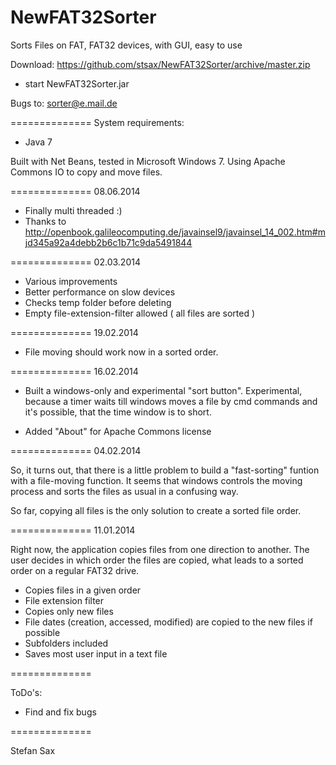 NewFAT32Sorter 
==============

Sorts Files on FAT, FAT32 devices, with GUI, easy to use

Download: https://github.com/stsax/NewFAT32Sorter/archive/master.zip
- start NewFAT32Sorter.jar

Bugs to: sorter@e.mail.de

==============
System requirements:
 - Java 7

Built with Net Beans, tested in Microsoft Windows 7. 
Using Apache Commons IO to copy and move files.

==============
08.06.2014
- Finally multi threaded :)
- Thanks to http://openbook.galileocomputing.de/javainsel9/javainsel_14_002.htm#mjd345a92a4debb2b6c1b71c9da5491844

==============
02.03.2014
- Various improvements
- Better performance on slow devices
- Checks temp folder before deleting
- Empty file-extension-filter allowed ( all files are sorted )

==============
19.02.2014
- File moving should work now in a sorted order.

==============
16.02.2014
- Built a windows-only and experimental "sort button". Experimental, because a timer waits till windows moves a file by cmd commands and it's possible, that the time window is to short.

- Added "About" for Apache Commons license

==============
04.02.2014

So, it turns out, that there is a little problem to build a "fast-sorting" funtion with a file-moving function. It seems that windows controls the moving process and sorts the files as usual in a confusing way.

So far, copying all files is the only solution to create a sorted file order.



==============
11.01.2014


Right now, the application copies files from one direction to another. The user 
decides in which order the files are copied, what leads to a sorted order on a 
regular FAT32 drive.


 - Copies files in a given order
 - File extension filter
 - Copies only new files
 - File dates (creation, accessed, modified) are copied to the new files if possible
 - Subfolders included
 - Saves most user input in a text file


==============
 
 ToDo's:
  - Find and fix bugs
 
==============
 
 Stefan Sax
